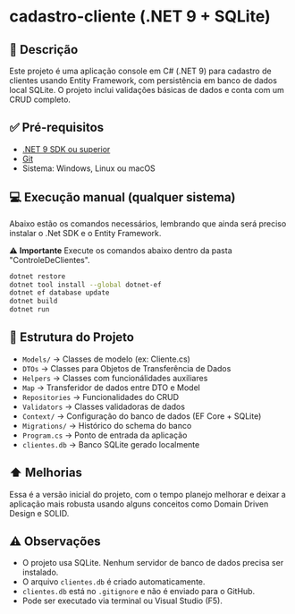 # cadastro-cliente (.NET 9 + SQLite)

## 📌 Descrição

Este projeto é uma aplicação console em C# (.NET 9) para cadastro de clientes usando Entity Framework, com persistência em banco de dados local SQLite. O projeto inclui validações básicas de dados e conta com um CRUD completo.

## ✅ Pré-requisitos

- [.NET 9 SDK ou superior](https://dotnet.microsoft.com/en-us/download)
- [Git](https://git-scm.com/downloads)
- Sistema: Windows, Linux ou macOS

## 💻 Execução manual (qualquer sistema)

Abaixo estão os comandos necessários, lembrando que ainda será preciso instalar o .Net SDK e o Entity Framework.

⚠️ **Importante**
Execute os comandos abaixo dentro da pasta "ControleDeClientes".



```bash
dotnet restore
dotnet tool install --global dotnet-ef
dotnet ef database update
dotnet build
dotnet run
```

## 📁 Estrutura do Projeto

- `Models/` → Classes de modelo (ex: Cliente.cs)
- `DTOs` → Classes para Objetos de Transferência de Dados
- `Helpers` → Classes com funcionálidades auxiliares
- `Map` → Transferidor de dados entre DTO e Model
- `Repositories` → Funcionalidades do CRUD
- `Validators` → Classes validadoras de dados
- `Context/` → Configuração do banco de dados (EF Core + SQLite)
- `Migrations/` → Histórico do schema do banco
- `Program.cs` → Ponto de entrada da aplicação
- `clientes.db` → Banco SQLite gerado localmente

## ⬆️ Melhorias

Essa é a versão inicial do projeto, com o tempo planejo melhorar e deixar a aplicação mais robusta usando alguns conceitos como Domain Driven Design e SOLID.


## ⚠️ Observações

- O projeto usa SQLite. Nenhum servidor de banco de dados precisa ser instalado.
- O arquivo `clientes.db` é criado automaticamente.
- `clientes.db` está no `.gitignore` e não é enviado para o GitHub.
- Pode ser executado via terminal ou Visual Studio (F5).
